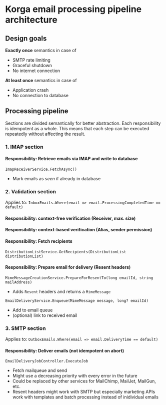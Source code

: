 # Korga email processing pipeline architecture

## Design goals

**Exactly once** semantics in case of

- SMTP rate limiting
- Graceful shutdown
- No internet connection

**At least once** semantics in case of

- Application crash
- No connection to database

## Processing pipeline

Sections are divided semantically for better abstraction.
Each responsibility is idempotent as a whole.
This means that each step can be executed repeatedly without affecting the result.

### 1. IMAP section

#### Responsibility: Retrieve emails via IMAP and write to database

`ImapReceiverService.FetchAsync()`
- Mark emails as _seen_ if already in database

### 2. Validation section

Applies to: `InboxEmails.Where(email => email.ProcessingCompletedTime == default)`

#### Responsibility: context-free verification (Receiver, max. size)
#### Responsibility: context-based verification (Alias, sender permission)
#### Responsibility: Fetch recipients

`DistributionListService.GetRecipients(DistributionList distributionList)`

#### Responsibility: Prepare email for delivery (Resent headers)

`MimeMessageCreationService.PrepareForResentTo(long emailId, string mailAddress)`
- Adds `Resent` headers and returns a `MimeMessage`

`EmailDeliveryService.Enqueue(MimeMessage message, long? emailId)`
- Add to email queue
- (optional) link to received email

### 3. SMTP section

Applies to: `OutboxEmails.Where(email => email.DeliveryTime == default)`

#### Responsibility: Deliver emails (not idempotent on abort)

`EmailDeliveryJobController.ExecuteJob`
- Fetch mailqueue and send
- Might use a decreasing priority with every error in the future
- Could be replaced by other services for MailChimp, MailJet, MailGun, etc.
- Resent headers might work with SMTP but especially marketing APIs work with templates and batch processing instead of inidividual emails
